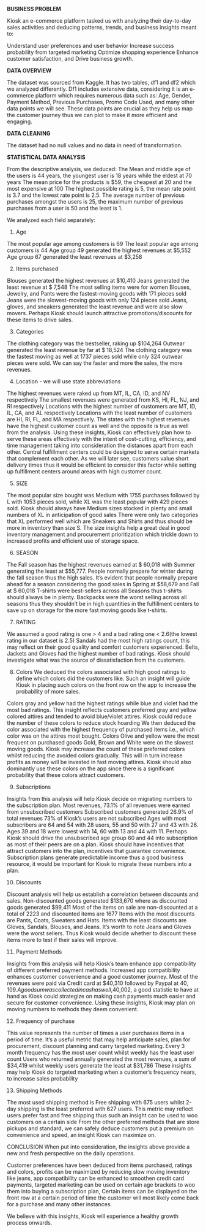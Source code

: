 **BUSINESS PROBLEM**

Kiosk an e-commerce platform tasked us with analyzing their day-to-day sales activities and deducing patterns, trends, and business insights meant to:

Understand user preferences and user behavior
Increase success probability from targeted marketing
Optimize shopping experience
Enhance customer satisfaction, and 
Drive business growth.

**DATA OVERVIEW**

The dataset was sourced from Kaggle. It has two tables, df1 and df2 which we analyzed differently. 
Df1 includes extensive data, considering it is an e-commerce platform which requires numerous data such as: Age, Gender, Payment Method, Previous Purchases, Promo Code Used, and many other data points we will see.
These data points are crucial as they help us map the customer journey thus we can plot to make it more efficient and engaging.

**DATA CLEANING**

The dataset had no null values and no data in need of transformation.

**STATISTICAL DATA ANALYSIS**

From the descriptive analysis, we deduced:
The Mean and middle age of the users is 44 years, the youngest user is 18 years while the eldest at 70 years
The mean price for the products is $59, the cheapest at 20 and the most expensive at 100
The highest possible rating is 5, the mean rate point is 3.7 and the lowest rate point is 2.5.
 The average number of previous purchases amongst the users is 25, the maximum number of previous purchases from a user is 50 and the least is 1.

We analyzed each field separately:

1. Age

The most popular age among customers is 69
The least popular age among customers is 44
Age group 49 generated the highest revenues at $5,552
Age group 67 generated the least revenues at $3,258

2. Items purchased

Blouses generated the highest revenues at $10,410
Jeans generated the least revenue at $ 7,548
The most selling items were for women
Blouses, Jewelry, and Pants were the fastest-moving goods with 171 pieces sold
Jeans were the slowest-moving goods with only 124 pieces sold
Jeans, gloves, and sneakers generated the least revenue and were also slow movers. Perhaps Kiosk should launch attractive promotions/discounts for these items to drive sales.

3. Categories

The clothing category was the bestseller, raking up $104,264
Outwear generated the least revenue by far at $ 18,524
The clothing category was the fastest moving as well at 1737 pieces sold while only 324 outwear pieces were sold.
We can say the faster and more the sales, the more revenues.

4. Location - we will use state abbreviations

The highest revenues were raked up from MT, IL, CA, ID, and NV respectively
The smallest  revenues were generated from KS, HI, FL, NJ, and RI respectively
Locations with the highest number of customers are MT, ID, IL, CA, and AL respectively
Locations with the least number of customers are HI, RI, FL, and MA respectively.
The states with the highest revenues have the highest customer count as well and the opposite is true as well from the analysis.
Using these insights, Kiosk can effectively plan how to serve these areas effectively with the intent of cost-cutting, efficiency, and time management taking into consideration the distances apart from each other.
 Central fulfillment centers could be designed to serve certain markets that complement each other.
As we will later see, customers value short delivery times thus it would be efficient to consider this factor while setting up fulfillment centers around areas with high customer count.

5. SIZE

The most popular size bought was Medium with 1755 purchases followed by L with 1053 pieces sold, while XL was the least popular with 429 pieces sold.
Kiosk should always have  Medium sizes stocked in plenty and small numbers of XL in anticipation of good sales
There were only two categories that XL performed well which are Sneakers and Shirts and thus should be more in inventory than size S.
The size insights help a great deal in good inventory management and procurement prioritization which trickle down to increased profits and efficient use of storage space.

6. SEASON

The Fall season has the highest revenues earned at $ 60,018 with Summer generating the least at $55,777.
People normally prepare for winter during the fall season thus the high sales.
It’s evident that people normally prepare ahead for a season considering the good sales in Spring at $58,679 and Fall at  $ 60,018
T-shirts were best-sellers across all Seasons thus t-shirts should always be in plenty.
Backpacks were the worst selling across all seasons thus they shouldn’t be in high quantities in the fulfillment centers to save up on storage for the more fast moving goods like t-shirts.

7. RATING

We assumed a good rating is one > 4 and a bad rating one < 2.6(the lowest rating in our dataset is 2.5)
Sandals had the most high ratings count, this may reflect on their good quality and comfort customers experienced.
Belts, Jackets and Gloves had the highest number of bad ratings. Kiosk should investigate what was the source of dissatisfaction from the customers.

8. Colors
We deduced the colors associated with high good ratings to define which colors did the customers like. Such an insight will guide Kiosk in placing such colors on the front row on the app to increase the probability of more sales.

Colors gray and yellow had the highest ratings while blue and violet had the most bad ratings. This insight reflects customers preferred gray and yellow colored attires and tended to avoid blue/violet attires.
Kiosk could reduce the number of these colors to reduce stock hoarding
We then deduced the color associated with the highest frequency of purchased items i.e., which color was on the attires most bought.
Colors Olive and yellow were the most frequent on purchased goods
Gold, Brown and White were on the slowest moving goods.
Kiosk may increase the count of these preferred colors whilst reducing the avoided colors gradually. This will in turn increase profits as money will be invested in fast moving attires.
Kiosk should also dominantly use these colors on the app since there is a significant probability that these colors attract customers.

9. Subscriptions

Insights from this analysis will help Kiosk decide on migrating numbers to the subscription plan.
Most revenues, 73.1% of all revenues were earned from unsubscribed customers
Subscribed customers generated 26.9% of total revenues
73% of Kiosk’s users are not subscribed
Ages with most subscribers are 64 and 54 with 28 users, 55 and 50 with 27 and 43 with 26.
Ages 39 and 18 were lowest with 14, 60 with 13 and 44 with 11.
Perhaps Kiosk should drive the unsubscribed age group  60 and 44 into subscription as most of their peers are on a plan.
Kiosk should have incentives that attract customers into the plan, incentives that guarantee convenience.
Subscription plans generate predictable income thus a good business resource, it would be important for Kiosk to migrate these numbers into a plan.

10. Discounts

Discount analysis will help us establish a correlation between discounts and sales.
Non-discounted goods generated $133,670 where as discounted goods generated $99,411
Most of the items on sale are non-discounted at a total of 2223 and discounted items are 1677
Items with the most discounts are Pants, Coats, Sweaters and Hats.
Items with the least discounts are Gloves, Sandals, Blouses, and Jeans.
It’s worth to note Jeans and Gloves were the worst sellers. Thus Kiosk would decide whether to discount these items more to test if their sales will improve.

11. Payment Methods

Insights from this analysis will help Kiosk’s team enhance app compatibility of different preferred payment methods.
Increased app compatibility enhances customer convenience and a good customer journey.
Most of the revenues were paid via Credit card at $40,310 followed by Paypal at $40,109.
A good sum was collected in cash as well ,$40,002, a good statistic to have at hand as Kiosk could strategize on making cash payments much easier and secure for customer convenience.
Using these insights, Kiosk may plan on moving numbers to methods they deem convenient.

12. Frequency of purchase

This value represents the number of times a user purchases items in a period of time.
It’s a useful metric that may help anticipate sales, plan for procurement, discount planning and carry targeted marketing.
Every 3 month frequency has the most user count  whilst weekly has the least user count
Users who returned annually generated the most revenues, a sum of $34,419 whilst weekly users generate the least at $31,786
These insights may help Kiosk do targeted marketing when a customer’s frequency nears, to increase sales probability

13. Shipping Methods

The most used shipping method is Free shipping with 675 users whilst 2-day shipping is the least preferred with 627 users.
This metric may reflect users prefer fast and free shipping thus such an insight can be used to woo customers on a certain side
From the other preferred methods that are store pickups and standard, we can safely deduce customers put a premium on convenience and speed, an insight Kiosk can maximize on.

CONCLUSION
When put into consideration, the insights above provide a new and fresh perspective on the daily operations. 

Customer preferences have been deduced from items purchased, ratings and colors, profits can be maximized by reducing slow moving inventory like jeans, app compatibility can be enhanced to smoothen credit card payments, targeted marketing can be used on certain age brackets to woo them into buying a subscription plan,
Certain items can be displayed on the front row at a certain period of time the customer will most likely come back for a purchase and many other instances.

We believe with this insights, Kiosk will experience a healthy growth  process onwards.
